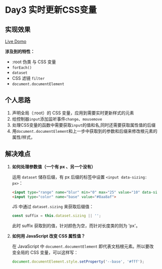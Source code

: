 # Day3 实时更新CSS变量
## 实现效果
[Live Domo](http://htmlpreview.github.io/?https://github.com/Observer-L/JavaScript30/blob/master/03%20-%20CSS%20Variables/index.html)

**涉及到的特性：**
- :root 伪类 与 CSS 变量
- `forEach()`
- `dataset`
- CSS 滤镜 `filter`
- `document.documentElement`


## 个人思路
1. 声明全局（:root）的 CSS 变量，应用到需要实时更新样式的元素
2. 给控制器`input`添加监听事件`change`、`mousemove`
3. 处理CSS变量的函数中需要获取`input`的值和名,同时还需要获取属性值的后缀
4. 用`document.documentElement`和上一步中获取到的参数和后缀来修改根元素的属性/样式，


## 解决难点

1. **如何处理参数值（一个有 px 、另一个没有）**

	运用 `dataset` 储存后缀，有 px 后缀的标签中设置 `<input data-sizing: px>`：
	
	```html
	<input type="range" name="blur" min="0" max="25" value="10" data-sizing="px">
    <input type="color" name="base" value="#8aa8af">
	```
	
	JS 中通过 `dataset.sizing` 来获取后缀值：

	```javascript
	const suffix = this.dataset.sizing || ''; 
	```
	
	此时 suffix 获取到的值，针对颜色为空，而针对长度类的则为 'px'。
	
2. 	**如何用 JavaScript 改变 CSS 属性值？**

	在 JavaScript 中 `document.documentElement` 即代表文档根元素。所以要改变全局的 CSS 变量，可以这样写：
	
	```js
	document.documentElement.style.setProperty('--base', '#fff');
	```
